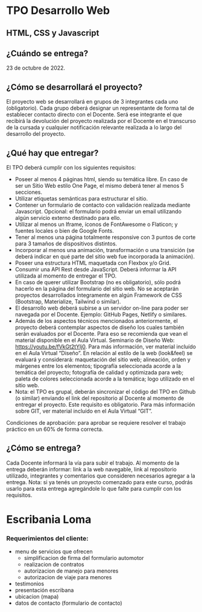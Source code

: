 # TPO Desarrollo Web
## HTML, CSS y Javascript

## ¿Cuándo se entrega?
23 de octubre de 2022.

## ¿Cómo se desarrollará el proyecto?
El proyecto web se desarrollará en grupos de 3 integrantes cada uno (obligatorio). Cada
grupo deberá designar un representante de forma tal de establecer contacto directo con el
Docente. Será ese integrante el que recibirá la devolución del proyecto realizada por el
Docente en el transcurso de la cursada y cualquier notificación relevante realizada a lo largo
del desarrollo del proyecto.

## ¿Qué hay que entregar?
El TPO deberá cumplir con los siguientes requisitos:
* Poseer al menos 4 páginas html, siendo su temática libre. En caso de ser un Sitio
Web estilo One Page, el mismo deberá tener al menos 5 secciones.
* Utilizar etiquetas semánticas para estructurar el sitio.
* Contener un formulario de contacto con validación realizada mediante Javascript.
Opcional: el formulario podrá enviar un email utilizando algún servicio externo
destinado para ello.
* Utilizar al menos un Iframe, íconos de FontAwesome o Flaticon; y fuentes locales o
bien de Google Fonts.
* Tener al menos una página totalmente responsive con 3 puntos de corte para 3
tamaños de dispositivos distintos.
* Incorporar al menos una animación, transformación o una transición (se deberá
indicar en qué parte del sitio web fue incorporada la animación).
* Poseer una estructura HTML maquetada con Flexbox y/o Grid.
* Consumir una API Rest desde JavaScript. Deberá informar la API utilizada al
momento de entregar el TPO.
* En caso de querer utilizar Bootstrap (no es obligatorio), sólo podrá hacerlo en la
página del formulario del sitio web. No se aceptarán proyectos desarrollados
íntegramente en algún Framework de CSS (Bootstrap, Materialize, Tailwind o
similar).
* El desarrollo web deberá subirse a un servidor on-line para poder ser navegada por
el Docente. Ejemplo: GitHub Pages, Netlify o similares.
* Además de los aspectos técnicos mencionados anteriormente, el proyecto deberá
contemplar aspectos de diseño los cuales también serán evaluados por el Docente.
Para eso se recomienda que vean el material disponible en el Aula Virtual.
Seminario de Diseño Web: https://youtu.be/fVkGt2tYIj0. Para más información, ver
material incluído en el Aula Virtual “Diseño”. En relación al estilo de la web
(look&feel) se evaluará y considerará: maquetación del sitio web; alineación, orden
y márgenes entre los elementos; tipografía seleccionada acorde a la temática del
proyecto; fotografía de calidad y optimizada para web; paleta de colores
seleccionada acorde a la temática; logo utilizado en el sitio web.
* Nota: el TPO es grupal, deberán sincronizar el código del TPO en Github (o similar)
enviando el link del repositorio al Docente al momento de entregar el proyecto. Este
requisito es obligatorio. Para más información sobre GIT, ver material incluído en el
Aula Virtual “GIT”.

Condiciones de aprobación: para aprobar se requiere resolver el trabajo práctico en un
60% de forma correcta.

## ¿Cómo se entrega?
Cada Docente informará la vía para subir el trabajo. Al momento de la entrega deberán
informar: link a la web navegable, link al repositorio utilizado, integrantes y comentarios que
consideren necesarios agregar a la entrega.
Nota: si ya tenés un proyecto comenzado para este curso, podrás usarlo para esta entrega
agregándole lo que falte para cumplir con los requisitos.

# Escribania Loma


### Requerimientos del cliente:
* menu de servicios que ofrecen
    - simplificacion de firma del formulario automotor
    - realizacion de contratos
    - autorizacion de manejo para menores
    - autorizacion de viaje para menores
* testimonios
* presentación escribana
* ubicacion (mapa)
* datos de contacto (formulario de contacto)